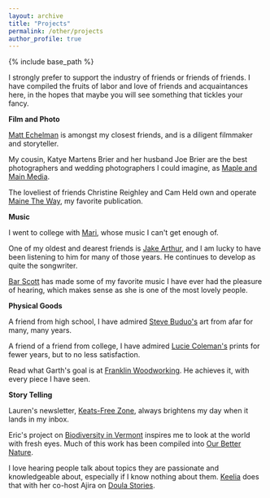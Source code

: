 ```yaml
---
layout: archive
title: "Projects"
permalink: /other/projects
author_profile: true
---
```




{% include base_path %}

I strongly prefer to support the industry of friends or friends of friends. I have compiled the fruits of labor and love of friends and acquaintances here, in the hopes that maybe you will see something that tickles your fancy.

**Film and Photo**

[Matt Echelman](https://matthewechelman.com) is amongst my closest friends, and is a diligent filmmaker and storyteller.

My cousin, Katye Martens Brier and her husband Joe Brier are the best photographers and wedding photographers I could imagine, as [Maple and Main Media](https://www.mapleandmaincreative.com/).

The loveliest of friends Christine Reighley and Cam Held own and operate [Maine The Way](https://mtwquarterly.com/), my favorite publication.

**Music**

<!---
Fellow cross-country-cyclist Jack Davis makes the best garage surf punk music I have heard, with his band [Birdgangs](https://birdgangs.com/), and you should check them out live if given the chance.
-->

I went to college with [Mari](https://open.spotify.com/artist/3pl23KkxEpDvK77RU5V7S9?si=OtjwhBadQM21Ey5j3yrQXQ), whose music I can't get enough of.

One of my oldest and dearest friends is [Jake Arthur](https://www.jakearthurmusic.com/), and I am lucky to have been listening to him for many of those years. He continues to develop as quite the songwriter. 

[Bar Scott](https://barscott.com/) has made some of my favorite music I have ever had the pleasure of hearing, which makes sense as she is one of the most lovely people.

**Physical Goods**

A friend from high school, I have admired [Steve Buduo's](http://www.stevenbuduo.com/) art from afar for many, many years.

A friend of a friend from college, I have admired [Lucie Coleman's](https://www.lmcprintshop.com/) prints for fewer years, but to no less satisfaction.

Read what Garth's goal is at [Franklin Woodworking](http://www.franklinwoodworking.com/). He achieves it, with every piece I have seen.

**Story Telling**

Lauren's newsletter, [Keats-Free Zone](https://tinyletter.com/KFZ), always brightens my day when it lands in my inbox.

Eric's project on [Biodiversity in Vermont](https://storymaps.arcgis.com/collections/3bce9804f297409badc0833c40989552) inspires me to look at the world with fresh eyes. Much of this work has been compiled into [Our Better Nature](https://www.amazon.com/Our-Better-Nature-Excursions-Biodiversity-ebook/dp/B0B1VPXGHJ). 

I love hearing people talk about topics they are passionate and knowledgeable about, especially if I know nothing about them. [Keelia](https://doulakeelia.com/) does that with her co-host Ajira on [Doula Stories](https://www.doulastories.com/). 
